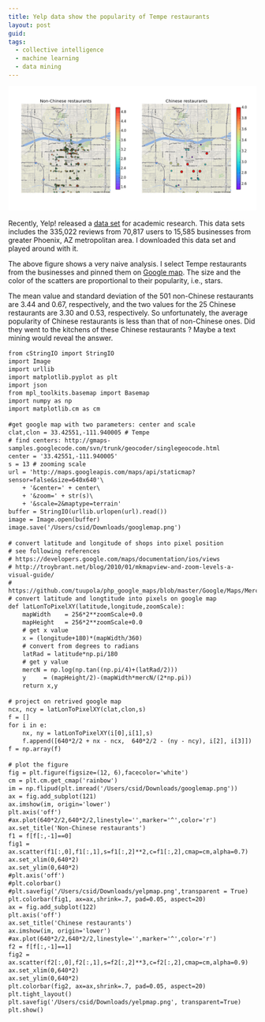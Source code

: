 ```yaml
---
title: Yelp data show the popularity of Tempe restaurants
layout: post
guid: 
tags:
  - collective intelligence
  - machine learning
  - data mining
---
```



![bell](/media/files/2014-03-21-Yelp-data-show-the-popularity-of-Tempe-restaurants/yelpmap.png)

Recently, Yelp! released a [data set](http://www.yelp.com/dataset_challenge) for academic research. This data sets includes the 335,022 reviews from 70,817 users to 15,585 businesses from greater Phoenix, AZ metropolitan area. I downloaded this data set and played around with it.  

The above figure shows a very naive analysis. I select Tempe restaurants from the businesses and pinned them on [Google map](https://developers.google.com/maps/documentation/staticmaps/). The size and the color of the scatters are proportional to their popularity, i.e., stars.

The mean value and standard deviation of the 501 non-Chinese restaurants are 3.44 and 0.67, respectively, and the two values for the 25 Chinese restaurants are 3.30 and 0.53, respectively. So unfortunately, the average popularity of Chinese restaurants is less than that of non-Chinese ones. Did they went to the kitchens of these Chinese restaurants ? Maybe a text mining would reveal the answer.

    from cStringIO import StringIO
    import Image
    import urllib
    import matplotlib.pyplot as plt
    import json
    from mpl_toolkits.basemap import Basemap
    import numpy as np
    import matplotlib.cm as cm
	
    #get google map with two parameters: center and scale 
    clat,clon = 33.42551,-111.940005 # Tempe
    # find centers: http://gmaps-samples.googlecode.com/svn/trunk/geocoder/singlegeocode.html
    center = '33.42551,-111.940005'
    s = 13 # zooming scale
    url = 'http://maps.googleapis.com/maps/api/staticmap?sensor=false&size=640x640'\
        + '&center=' + center\
        + '&zoom=' + str(s)\
        + '&scale=2&maptype=terrain'
    buffer = StringIO(urllib.urlopen(url).read())
    image = Image.open(buffer)
    image.save('/Users/csid/Downloads/googlemap.png')
	
    # convert latitude and longitude of shops into pixel position  
    # see following references 
    # https://developers.google.com/maps/documentation/ios/views
    # http://troybrant.net/blog/2010/01/mkmapview-and-zoom-levels-a-visual-guide/
    # https://github.com/tuupola/php_google_maps/blob/master/Google/Maps/Mercator.php
    # convert latitude and longtitude into pixels on google map
    def latLonToPixelXY(latitude,longitude,zoomScale):
        mapWidth    = 256*2**zoomScale+0.0
        mapHeight   = 256*2**zoomScale+0.0
        # get x value
        x = (longitude+180)*(mapWidth/360)
        # convert from degrees to radians
        latRad = latitude*np.pi/180
        # get y value
        mercN = np.log(np.tan((np.pi/4)+(latRad/2)))
        y     = (mapHeight/2)-(mapWidth*mercN/(2*np.pi))
        return x,y
	
    # project on retrived google map
    ncx, ncy = latLonToPixelXY(clat,clon,s)
    f = []
    for i in e:
        nx, ny = latLonToPixelXY(i[0],i[1],s)
        f.append([640*2/2 + nx - ncx,  640*2/2 - (ny - ncy), i[2], i[3]])
    f = np.array(f)
	
	# plot the figure
    fig = plt.figure(figsize=(12, 6),facecolor='white')
    cm = plt.cm.get_cmap('rainbow')
    im = np.flipud(plt.imread('/Users/csid/Downloads/googlemap.png'))
    ax = fig.add_subplot(121)
    ax.imshow(im, origin='lower')
    plt.axis('off')
    #ax.plot(640*2/2,640*2/2,linestyle='',marker='^',color='r')
    ax.set_title('Non-Chinese restaurants')
    f1 = f[f[:,-1]==0]
    fig1 = ax.scatter(f1[:,0],f1[:,1],s=f1[:,2]**2,c=f1[:,2],cmap=cm,alpha=0.7)   
    ax.set_xlim(0,640*2)
    ax.set_ylim(0,640*2)
    #plt.axis('off')
    #plt.colorbar()
    #plt.savefig('/Users/csid/Downloads/yelpmap.png',transparent = True)
    plt.colorbar(fig1, ax=ax,shrink=.7, pad=0.05, aspect=20)
    ax = fig.add_subplot(122)
    plt.axis('off')
    ax.set_title('Chinese restaurants')
    ax.imshow(im, origin='lower')
    #ax.plot(640*2/2,640*2/2,linestyle='',marker='^',color='r')
    f2 = f[f[:,-1]==1]
    fig2 = ax.scatter(f2[:,0],f2[:,1],s=f2[:,2]**3,c=f2[:,2],cmap=cm,alpha=0.9)
    ax.set_xlim(0,640*2)
    ax.set_ylim(0,640*2)
    plt.colorbar(fig2, ax=ax,shrink=.7, pad=0.05, aspect=20)
    plt.tight_layout()
    plt.savefig('/Users/csid/Downloads/yelpmap.png', transparent=True)
    plt.show()





